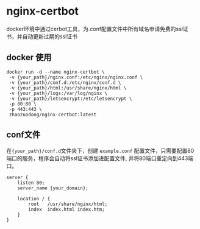 # nginx-certbot
docker环境中通过cerbot工具，为.conf配置文件中所有域名申请免费的ssl证书，并自动更新过期的ssl证书

## docker 使用
```
docker run -d --name nginx-certbot \
 -v {your_path}/nginx.conf:/etc/nginx/nginx.conf \
 -v {your_path}/conf.d:/etc/nginx/conf.d \
 -v {your_path}/html:/usr/share/nginx/html \ 
 -v {your_path}/logs:/var/log/nginx \ 
 -v {your_path}/letsencrypt:/etc/letsencrypt \
 -p 80:80 \
 -p 443:443 \
 zhaozuodong/nginx-certbot:latest
```

## conf文件
在`{your_path}/conf.d`文件夹下，创建 `example.conf` 配置文件，只需要配置80端口的服务，程序会自动将ssl证书添加进配置文件, 并将80端口重定向到443端口。
```
server {
    listen 80;
    server_name {your_domain};

    location / {
        root   /usr/share/nginx/html;
        index  index.html index.htm;
    }
}
```